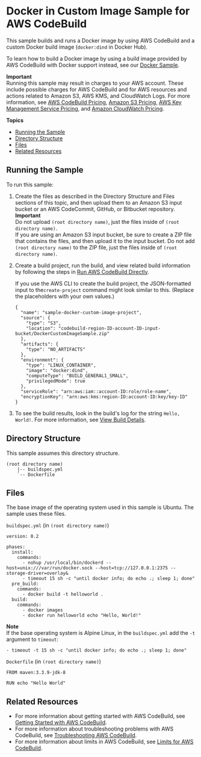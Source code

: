 # Docker in Custom Image Sample for AWS CodeBuild<a name="sample-docker-custom-image"></a>

This sample builds and runs a Docker image by using AWS CodeBuild and a custom Docker build image \(`docker:dind` in Docker Hub\)\. 

To learn how to build a Docker image by using a build image provided by AWS CodeBuild with Docker support instead, see our [Docker Sample](sample-docker.md)\.

**Important**  
Running this sample may result in charges to your AWS account\. These include possible charges for AWS CodeBuild and for AWS resources and actions related to Amazon S3, AWS KMS, and CloudWatch Logs\. For more information, see [AWS CodeBuild Pricing](http://aws.amazon.com/codebuild/pricing), [Amazon S3 Pricing](http://aws.amazon.com/s3/pricing), [AWS Key Management Service Pricing](http://aws.amazon.com/kms/pricing), and [Amazon CloudWatch Pricing](http://aws.amazon.com/cloudwatch/pricing)\.

**Topics**
+ [Running the Sample](#sample-docker-custom-image-running)
+ [Directory Structure](#sample-docker-custom-image-dir)
+ [Files](#sample-docker-custom-image-files)
+ [Related Resources](#w3ab1b9c51c25c17)

## Running the Sample<a name="sample-docker-custom-image-running"></a>

To run this sample:

1. Create the files as described in the Directory Structure and Files sections of this topic, and then upload them to an Amazon S3 input bucket or an AWS CodeCommit, GitHub, or Bitbucket repository\. 
**Important**  
Do not upload `(root directory name)`, just the files inside of `(root directory name)`\.   
If you are using an Amazon S3 input bucket, be sure to create a ZIP file that contains the files, and then upload it to the input bucket\. Do not add `(root directory name)` to the ZIP file, just the files inside of `(root directory name)`\.

1. Create a build project, run the build, and view related build information by following the steps in [Run AWS CodeBuild Directly](how-to-run.md)\.

   If you use the AWS CLI to create the build project, the JSON\-formatted input to the`create-project` command might look similar to this\. \(Replace the placeholders with your own values\.\)

   ```
   {
     "name": "sample-docker-custom-image-project",
     "source": {
       "type": "S3",
       "location": "codebuild-region-ID-account-ID-input-bucket/DockerCustomImageSample.zip"
     },
     "artifacts": {
       "type": "NO_ARTIFACTS"
     },
     "environment": {
       "type": "LINUX_CONTAINER",
       "image": "docker:dind",
       "computeType": "BUILD_GENERAL1_SMALL",
       "privilegedMode": true
     },
     "serviceRole": "arn:aws:iam::account-ID:role/role-name",
     "encryptionKey": "arn:aws:kms:region-ID:account-ID:key/key-ID"
   }
   ```

1. To see the build results, look in the build's log for the string `Hello, World!`\. For more information, see [View Build Details](view-build-details.md)\.

## Directory Structure<a name="sample-docker-custom-image-dir"></a>

This sample assumes this directory structure\.

```
(root directory name)
    |-- buildspec.yml
    `-- Dockerfile
```

## Files<a name="sample-docker-custom-image-files"></a>

The base image of the operating system used in this sample is Ubuntu\. The sample uses these files\.

`buildspec.yml` \(in `(root directory name)`\)

```
version: 0.2

phases:
  install:
    commands:
      - nohup /usr/local/bin/dockerd --host=unix:///var/run/docker.sock --host=tcp://127.0.0.1:2375 --storage-driver=overlay&
      - timeout 15 sh -c "until docker info; do echo .; sleep 1; done"
  pre_build:
    commands:
      - docker build -t helloworld .
  build:
    commands:
      - docker images
      - docker run helloworld echo "Hello, World!"
```

**Note**  
 If the base operating system is Alpine Linux, in the `buildspec.yml` add the `-t` argument to `timeout`:   

```
- timeout -t 15 sh -c "until docker info; do echo .; sleep 1; done"
```

`Dockerfile` \(in `(root directory name)`\)

```
FROM maven:3.3.9-jdk-8
 
RUN echo "Hello World"
```

## Related Resources<a name="w3ab1b9c51c25c17"></a>
+ For more information about getting started with AWS CodeBuild, see [Getting Started with AWS CodeBuild](getting-started.md)\.
+ For more information about troubleshooting problems with AWS CodeBuild, see [Troubleshooting AWS CodeBuild](troubleshooting.md)\.
+ For more information about limits in AWS CodeBuild, see [Limits for AWS CodeBuild](limits.md)\.